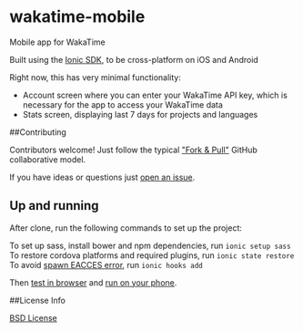 # wakatime-mobile
Mobile app for WakaTime

Built using the [Ionic SDK](http://ionicframework.com/), to be cross-platform on iOS and Android

Right now, this has very minimal functionality:

* Account screen where you can enter your WakaTime API key, which is necessary for the app to access your WakaTime data
* Stats screen, displaying last 7 days for projects and languages

##Contributing

Contributors welcome!  Just follow the typical ["Fork & Pull"](https://help.github.com/articles/using-pull-requests/) GitHub collaborative model.

If you have ideas or questions just [open an issue](https://github.com/wakatime/wakatime-mobile/issues/new).

## Up and running

After clone, run the following commands to set up the project:

To set up sass, install bower and npm dependencies, run ```ionic setup sass```
To restore cordova platforms and required plugins, run ```ionic state restore```
To avoid [spawn EACCES error](http://forum.ionicframework.com/t/how-to-fix-this-error-spawn-eacces/20490/4), run ```ionic hooks add```

Then [test in browser](http://ionicframework.com/docs/cli/test.html) and [run on your phone](http://ionicframework.com/docs/cli/run.html).

##License Info

[BSD License](LICENSE)
